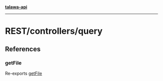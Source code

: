 [**talawa-api**](../../../README.md)

***

# REST/controllers/query

## References

### getFile

Re-exports [getFile](getFile/functions/getFile.md)
